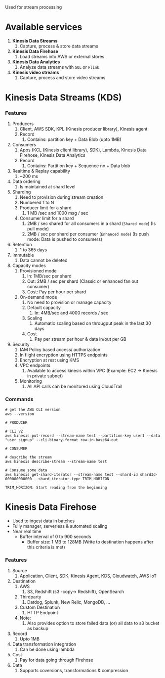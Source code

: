 

Used for stream processing

# Available services

1. **Kinesis Data Streams**
   1. Capture, process & store data streams
2. **Kinesis Data Firehose**
   1. Load streams into AWS or external stores
3. **Kinesis Data Analytics**
   1. Analyze data streams with `SQL` or `Flink`
4. **Kinesis video streams**
   1. Capture, process and store video streams

# Kinesis Data Streams (KDS)

### Features

   1. Producers
      1. Client, AWS SDK, KPL (Kinesis producer library), Kinesis agent
      2. Record
         1. Contains: partition key + Data Blob (upto 1MB) 
   2. Consumers
      1. Apps (KCL (Kinesis client library), SDK), Lambda, Kinesis Data Firehose, Kinesis Data Analytics
      2. Record
         1. Contains: Partition key + Sequence no + Data blob
   3. Realtime & Replay capability
      1. ~200 ms
   4. Data ordering
      1. Is maintained at shard level
   5. Sharding
      1. Need to provision during stream creation
      2. Numbered 1 to N
      3. Producer limit for a shard
         1. 1 MB /sec and 1000 msg / sec
      4. Consumer limit for a shard
         1. 2MB / sec shared for all consumers in a shard (`Shared mode`) (Is pull mode)
         2. 2MB / sec per shard per consumer (`Enhanced mode`) (Is push mode: Data is pushed to consumers)
   6. Retention
      1. 1 to 365 days
   7. Immutable
      1. Data cannot be deleted
   8. Capacity modes
      1. Provisioned mode
         1. In: 1MB/sec per shard
         2. Out: 2MB / sec per shard (Classic or enhanced fan out consumer)
         3. Cost: Pay per hour per shard
      2. On-demand mode
         1. No need to provision or manage capacity
         2. Default capacity
            1. In: 4MB/sec and 4000 records / sec
         3. Scaling
            1. Automatic scaling based on througput peak in the last 30 days
         4. Cost
            1. Pay per stream per hour & data in/out per GB
   9. Security
      1. IAM Policy based access/ authorization
      2. In flight encryption using HTTPS endpoints
      3. Encryption at rest using KMS
      4. VPC endpoints
         1. Available to access kinesis within VPC (Example: EC2 -> Kinesis in private subnet)
      5. Monitoring
         1. All API calls can be monitored using CloudTrail
      
### Commands

```
# get the AWS CLI version
aws --version

# PRODUCER

# CLI v2
aws kinesis put-record --stream-name test --partition-key user1 --data "user signup" --cli-binary-format raw-in-base64-out

# CONSUMER 

# describe the stream
aws kinesis describe-stream --stream-name test

# Consume some data
aws kinesis get-shard-iterator --stream-name test --shard-id shardId-000000000000 --shard-iterator-type TRIM_HORIZON

TRIM_HORIZON: Start reading from the beginning
```


# Kinesis Data Firehose

- Used to ingest data in batches
- Fully manager, serverless & automated scaling
- Near real time
   - Buffer interval of 0 to 900 seconds
      - Buffer size: 1 MB to 128MB (Write to destination happens after this criteria is met)
      
### Features

1. Source
   1. Application, Client, SDK, Kinesis Agent, KDS, Cloudwatch, AWS IoT
2. Destination
   1. AWS
      1. S3, Redshift (s3 -copy-> Redshift), OpenSearch
   2. Thirdparty
      1. Datdog, Splunk, New Relic, MongoDB, ...
   3. Custom Destination
      1. HTTP Endpoint
   4. Note:
      1. Also provides option to store failed data (or) all data to s3 bucket as backup
3. Record
   1. Upto 1MB
4. Data transformation integration
   1. Can be done using lambda
5. Cost
   1. Pay for data going through Firehose
6. Data
   1. Supports coversions, transformations & compression


   






